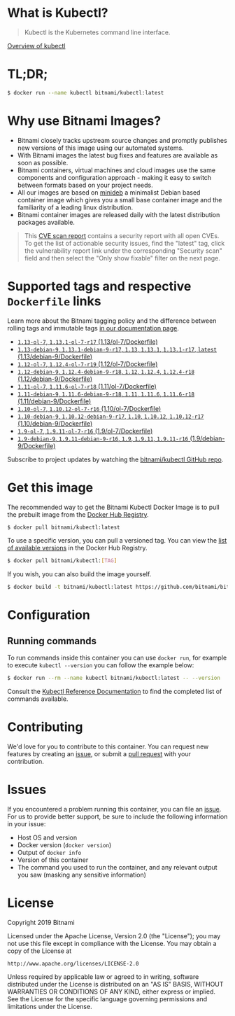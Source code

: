 
# What is Kubectl?

> Kubectl is the Kubernetes command line interface.

[Overview of kubectl](https://kubernetes.io/docs/reference/kubectl/overview/)

# TL;DR;

```bash
$ docker run --name kubectl bitnami/kubectl:latest
```

# Why use Bitnami Images?

* Bitnami closely tracks upstream source changes and promptly publishes new versions of this image using our automated systems.
* With Bitnami images the latest bug fixes and features are available as soon as possible.
* Bitnami containers, virtual machines and cloud images use the same components and configuration approach - making it easy to switch between formats based on your project needs.
* All our images are based on [minideb](https://github.com/bitnami/minideb) a minimalist Debian based container image which gives you a small base container image and the familiarity of a leading linux distribution.
* Bitnami container images are released daily with the latest distribution packages available.


> This [CVE scan report](https://quay.io/repository/bitnami/kubectl?tab=tags) contains a security report with all open CVEs. To get the list of actionable security issues, find the "latest" tag, click the vulnerability report link under the corresponding "Security scan" field and then select the "Only show fixable" filter on the next page.

# Supported tags and respective `Dockerfile` links

Learn more about the Bitnami tagging policy and the difference between rolling tags and immutable tags [in our documentation page](https://docs.bitnami.com/containers/how-to/understand-rolling-tags-containers/).


* [`1.13-ol-7`, `1.13.1-ol-7-r17` (1.13/ol-7/Dockerfile)](https://github.com/bitnami/bitnami-docker-kubectl/blob/1.13.1-ol-7-r17/1.13/ol-7/Dockerfile)
* [`1.13-debian-9`, `1.13.1-debian-9-r17`, `1.13`, `1.13.1`, `1.13.1-r17`, `latest` (1.13/debian-9/Dockerfile)](https://github.com/bitnami/bitnami-docker-kubectl/blob/1.13.1-debian-9-r17/1.13/debian-9/Dockerfile)
* [`1.12-ol-7`, `1.12.4-ol-7-r19` (1.12/ol-7/Dockerfile)](https://github.com/bitnami/bitnami-docker-kubectl/blob/1.12.4-ol-7-r19/1.12/ol-7/Dockerfile)
* [`1.12-debian-9`, `1.12.4-debian-9-r18`, `1.12`, `1.12.4`, `1.12.4-r18` (1.12/debian-9/Dockerfile)](https://github.com/bitnami/bitnami-docker-kubectl/blob/1.12.4-debian-9-r18/1.12/debian-9/Dockerfile)
* [`1.11-ol-7`, `1.11.6-ol-7-r18` (1.11/ol-7/Dockerfile)](https://github.com/bitnami/bitnami-docker-kubectl/blob/1.11.6-ol-7-r18/1.11/ol-7/Dockerfile)
* [`1.11-debian-9`, `1.11.6-debian-9-r18`, `1.11`, `1.11.6`, `1.11.6-r18` (1.11/debian-9/Dockerfile)](https://github.com/bitnami/bitnami-docker-kubectl/blob/1.11.6-debian-9-r18/1.11/debian-9/Dockerfile)
* [`1.10-ol-7`, `1.10.12-ol-7-r16` (1.10/ol-7/Dockerfile)](https://github.com/bitnami/bitnami-docker-kubectl/blob/1.10.12-ol-7-r16/1.10/ol-7/Dockerfile)
* [`1.10-debian-9`, `1.10.12-debian-9-r17`, `1.10`, `1.10.12`, `1.10.12-r17` (1.10/debian-9/Dockerfile)](https://github.com/bitnami/bitnami-docker-kubectl/blob/1.10.12-debian-9-r17/1.10/debian-9/Dockerfile)
* [`1.9-ol-7`, `1.9.11-ol-7-r16` (1.9/ol-7/Dockerfile)](https://github.com/bitnami/bitnami-docker-kubectl/blob/1.9.11-ol-7-r16/1.9/ol-7/Dockerfile)
* [`1.9-debian-9`, `1.9.11-debian-9-r16`, `1.9`, `1.9.11`, `1.9.11-r16` (1.9/debian-9/Dockerfile)](https://github.com/bitnami/bitnami-docker-kubectl/blob/1.9.11-debian-9-r16/1.9/debian-9/Dockerfile)

Subscribe to project updates by watching the [bitnami/kubectl GitHub repo](https://github.com/bitnami/bitnami-docker-kubectl).

# Get this image

The recommended way to get the Bitnami Kubectl Docker Image is to pull the prebuilt image from the [Docker Hub Registry](https://hub.docker.com/r/bitnami/kubectl).

```bash
$ docker pull bitnami/kubectl:latest
```

To use a specific version, you can pull a versioned tag. You can view the [list of available versions](https://hub.docker.com/r/bitnami/kubectl/tags/) in the Docker Hub Registry.

```bash
$ docker pull bitnami/kubectl:[TAG]
```

If you wish, you can also build the image yourself.

```bash
$ docker build -t bitnami/kubectl:latest https://github.com/bitnami/bitnami-docker-kubectl.git
```

# Configuration

## Running commands

To run commands inside this container you can use `docker run`, for example to execute `kubectl --version` you can follow the example below:

```bash
$ docker run --rm --name kubectl bitnami/kubectl:latest -- --version
```

Consult the [Kubectl Reference Documentation](https://kubernetes.io/docs/reference/generated/kubectl/kubectl-commands) to find the completed list of commands available.

# Contributing

We'd love for you to contribute to this container. You can request new features by creating an [issue](https://github.com/bitnami/bitnami-docker-kubectl/issues), or submit a [pull request](https://github.com/bitnami/bitnami-docker-kubectl/pulls) with your contribution.

# Issues

If you encountered a problem running this container, you can file an [issue](https://github.com/bitnami/bitnami-docker-kubectl/issues). For us to provide better support, be sure to include the following information in your issue:

- Host OS and version
- Docker version (`docker version`)
- Output of `docker info`
- Version of this container
- The command you used to run the container, and any relevant output you saw (masking any sensitive information)

# License

Copyright 2019 Bitnami

Licensed under the Apache License, Version 2.0 (the "License");
you may not use this file except in compliance with the License.
You may obtain a copy of the License at

    http://www.apache.org/licenses/LICENSE-2.0

Unless required by applicable law or agreed to in writing, software
distributed under the License is distributed on an "AS IS" BASIS,
WITHOUT WARRANTIES OR CONDITIONS OF ANY KIND, either express or implied.
See the License for the specific language governing permissions and
limitations under the License.
